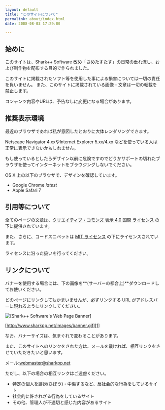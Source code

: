 ```yaml
---
layout: default
title: "このサイトについて"
permalink: about/index.html
date: 2008-08-03 17:29:00

---
```


## 始めに

このサイトは、Shark++ Software 改め「さめたすたす」の日常の垂れ流し、および制作物を配布する目的で作られました。

<i class="fa fa-warning"></i> このサイトに掲載されたソフト等を使用した事による損害については一切の責任を負いません。 また、このサイトに掲載されている画像・文章は一切の転載を禁止します。

コンテンツ内容やURLは、予告なしに変更になる場合があります。

## 推奨表示環境

最近のブラウザであれば私が意図したとおりに大体レンダリングできます。

Netscape Navigator 4.xxやInternet Explorer 5.xx/4.xx などを使っている人は正常に表示できないかもしれません。

もし使っているとしたらデザイン以前に危険ですのでどうかサポートの切れたブラウザを使ってインターネットをブラウジングしないでください。

OS X 上の以下のブラウザで、デザインを確認しています。

  * Google Chrome *latest*
  * Apple Safari 7

## 引用等について

全てのページの文章は、[クリエイティブ・コモンズ 表示 4.0 国際 ライセンス](http://creativecommons.org/licenses/by/4.0/) の下に提供されています。

また、さらに、コードスニペットは [MIT ライセンス](http://opensource.org/licenses/MIT) の下にライセンスされています。

ライセンスに沿った扱いを行ってください。

## リンクについて

バナーを使用する場合には、下の画像を**(サーバーの都合上)**ダウンロードしてお使いください。

どのページにリンクしてもかまいませんが、必ずリンクする URL がアドレスバーに現れるようにリンクしてください。 <!-- http://d.hatena.ne.jp/HiromitsuTakagi/20040426#p2 -->

![[Shark++ Software's Web Page Banner]][1]

[http://www.sharkpp.net/images/banner.gif][1]

<span class="warning">なお、バナーサイズは、気まぐれで変わることがあります。
</span>

 [1]: /images/banner.gif

また、このサイトへのリンクをされた方は、メールを戴ければ、相互リンクをさせていただきたいと思います。

メール:[&#x77;eb&#x6D;&#x61;st&#x65;r&#x40;&#x73;&#x68;&#x61;rkpp.&#x6e;et][2]

 [2]: ma&#x69;l&#x74;o&#x3A;webmast&#x65;r&#x40;s&#x68;&#x61;rkp&#x70;.n&#x65;t

ただし、以下の場合の相互リンクはご遠慮ください。

  * 特定の個人を誹謗(ひぼう)・中傷するなど、反社会的な行為をしているサイト
  * 社会的に許されざる行為をしているサイト
  * その他、管理人が不適切と感じた内容があるサイト
